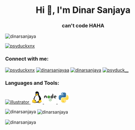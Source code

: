<h1 align="center">Hi 👋, I'm Dinar Sanjaya</h1>
<h3 align="center">can't code HAHA</h3>

<p align="left"> <img src="https://komarev.com/ghpvc/?username=dinarsanjaya&label=Profile%20views&color=0e75b6&style=flat" alt="dinarsanjaya" /> </p>

<p align="left"> <a href="https://twitter.com/psyduckxnx" target="blank"><img src="https://img.shields.io/twitter/follow/psyduckxnx?logo=twitter&style=for-the-badge" alt="psyduckxnx" /></a> </p>

<h3 align="left">Connect with me:</h3>
<p align="left">
<a href="https://twitter.com/psyduckxnx" target="blank"><img align="center" src="https://raw.githubusercontent.com/rahuldkjain/github-profile-readme-generator/master/src/images/icons/Social/twitter.svg" alt="psyduckxnx" height="30" width="40" /></a>
<a href="https://fb.com/dinarsanjayaa" target="blank"><img align="center" src="https://raw.githubusercontent.com/rahuldkjain/github-profile-readme-generator/master/src/images/icons/Social/facebook.svg" alt="dinarsanjayaa" height="30" width="40" /></a>
<a href="https://instagram.com/dinarsanjaya" target="blank"><img align="center" src="https://raw.githubusercontent.com/rahuldkjain/github-profile-readme-generator/master/src/images/icons/Social/instagram.svg" alt="dinarsanjaya" height="30" width="40" /></a>
<a href="https://discord.gg/psyduck__" target="blank"><img align="center" src="https://raw.githubusercontent.com/rahuldkjain/github-profile-readme-generator/master/src/images/icons/Social/discord.svg" alt="psyduck__" height="30" width="40" /></a>
</p>

<h3 align="left">Languages and Tools:</h3>
<p align="left"> <a href="https://www.adobe.com/in/products/illustrator.html" target="_blank" rel="noreferrer"> <img src="https://www.vectorlogo.zone/logos/adobe_illustrator/adobe_illustrator-icon.svg" alt="illustrator" width="40" height="40"/> </a> <a href="https://www.linux.org/" target="_blank" rel="noreferrer"> <img src="https://raw.githubusercontent.com/devicons/devicon/master/icons/linux/linux-original.svg" alt="linux" width="40" height="40"/> </a> <a href="https://nodejs.org" target="_blank" rel="noreferrer"> <img src="https://raw.githubusercontent.com/devicons/devicon/master/icons/nodejs/nodejs-original-wordmark.svg" alt="nodejs" width="40" height="40"/> </a> <a href="https://www.python.org" target="_blank" rel="noreferrer"> <img src="https://raw.githubusercontent.com/devicons/devicon/master/icons/python/python-original.svg" alt="python" width="40" height="40"/> </a> </p>

<p><img align="left" src="https://github-readme-stats.vercel.app/api/top-langs?username=dinarsanjaya&show_icons=true&locale=en&layout=compact" alt="dinarsanjaya" /></p>

<p>&nbsp;<img align="center" src="https://github-readme-stats.vercel.app/api?username=dinarsanjaya&show_icons=true&locale=en" alt="dinarsanjaya" /></p>

<p><img align="center" src="https://github-readme-streak-stats.herokuapp.com/?user=dinarsanjaya&" alt="dinarsanjaya" /></p>
